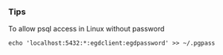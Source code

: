 ### Tips

To allow psql access in Linux without password<br/>
```
echo 'localhost:5432:*:egdclient:egdpassword' >> ~/.pgpass
```